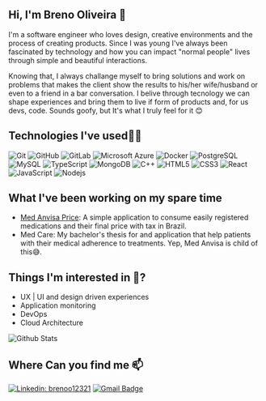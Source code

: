 ## Hi, I'm Breno Oliveira 👋

<!-- <p><em> Graduating in Computer Engineering at <a target="_blank"rel="noopener noreferrer" href="https://unifei.edu.br/" >UNIFEI <a><img src="https://media.giphy.com/media/WoWm8YzFQJg5i/giphy.gif"width="50"/></em></p> -->

I'm a software engineer who loves design, creative environments and the process of creating products. Since I was young I've always been fascinated by technology and how you can impact "normal people" lives through simple and beautiful interactions.

Knowing that, I always challange myself to bring solutions and work on problems that makes the client show the results to his/her wife/husband or even to a friend in a bar conversation. I belive through tecnology we can shape experiences and bring them to live if form of products and, for us devs, code. Sounds goofy, but It's what I truly feel for it 😊

## Technologies I've used👨‍💻
![Git](https://img.shields.io/badge/-Git-black?style=flat-square&logo=git)
![GitHub](https://img.shields.io/badge/-GitHub-181717?style=flat-square&logo=github)
![GitLab](https://img.shields.io/badge/-GitLab-FCA121?style=flat-square&logo=gitlab)
![Microsoft Azure](https://img.shields.io/badge/Microsoft%20Azure-232F7E?style=flat-square&logo=microsoft-azure)
![Docker](https://img.shields.io/badge/-Docker-black?style=flat-square&logo=docker)
![PostgreSQL](https://img.shields.io/badge/-PostgreSQL-336791?style=flat-square&logo=postgresql)
![MySQL](https://img.shields.io/badge/-MySQL-black?style=flat-square&logo=mysql)
![TypeScript](https://img.shields.io/badge/-TypeScript-007ACC?style=flat-square&logo=typescript)
![MongoDB](https://img.shields.io/badge/-MongoDB-black?style=flat-square&logo=mongodb)
![C++](https://img.shields.io/badge/-C++-00599C?style=flat-square&logo=c)
![HTML5](https://img.shields.io/badge/-HTML5-E34F26?style=flat-square&logo=html5&logoColor=white)
![CSS3](https://img.shields.io/badge/-CSS3-1572B6?style=flat-square&logo=css3)
![React](https://img.shields.io/badge/-React-black?style=flat-square&logo=react)
![JavaScript](https://img.shields.io/badge/-JavaScript-black?style=flat-square&logo=javascript)
![Nodejs](https://img.shields.io/badge/-Nodejs-black?style=flat-square&logo=Node.js)

## What I've been working on my spare time

- [Med Anvisa Price](https://github.com/breno12321/medAnvisaPrice): A simple application to consume easily registered medications and their final price with tax in Brazil.
- Med Care: My bachelor's thesis for and application that help patients with their medical adherence to treatments. Yep, Med Anvisa is child of this😅.

## Things I'm interested in 🤔?
* UX | UI and design driven experiences
* Application monitoring
* DevOps
* Cloud Architecture 

![Github Stats](https://github-readme-stats.vercel.app/api?username=breno12321&count_private=true&show_icons=true&include_all_commits=true)

## Where Can you find me 📫
[![Linkedin: brenoo12321](https://img.shields.io/badge/-breno12321-blue?style=flat-square&logo=Linkedin&logoColor=white&link=https://www.linkedin.com/in/brenoo12321/)](https://www.linkedin.com/in/brenoo12321/)
[![Gmail Badge](https://img.shields.io/badge/-breno.salgado05@gmail.com-c14438?style=flat-square&logo=Gmail&logoColor=white&link=mailto:breno.salgado05@gmail.com)](mailto:breno.salgado05@gmail.com)
